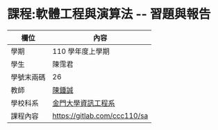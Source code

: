 # 課程:軟體工程與演算法 -- 習題與報告

欄位 | 內容
-----|--------
學期 | 110 學年度上學期
學生 |  陳霈君
學號末兩碼 | 26
教師 | [陳鍾誠](https://www.nqu.edu.tw/educsie/index.php?act=blog&code=list&ids=4)
學校科系 | [金門大學資訊工程系](https://www.nqu.edu.tw/educsie/index.php)
課程內容 | https://gitlab.com/ccc110/sa
